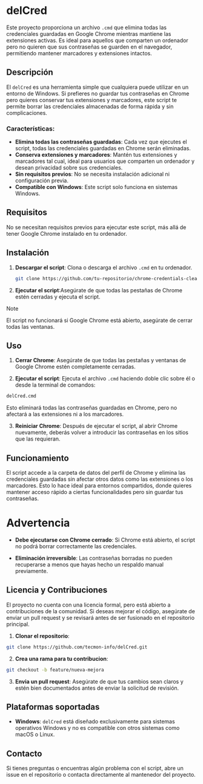 # delCred

Este proyecto proporciona un archivo `.cmd` que elimina todas las credenciales guardadas en Google Chrome mientras mantiene las extensiones activas. Es ideal para aquellos que comparten un ordenador pero no quieren que sus contraseñas se guarden en el navegador, permitiendo mantener marcadores y extensiones intactos.

## Descripción

El `delCred` es una herramienta simple que cualquiera puede utilizar en un entorno de Windows. Si prefieres no guardar tus contraseñas en Chrome pero quieres conservar tus extensiones y marcadores, este script te permite borrar las credenciales almacenadas de forma rápida y sin complicaciones.

### Características:
- **Elimina todas las contraseñas guardadas**: Cada vez que ejecutes el script, todas las credenciales guardadas en Chrome serán eliminadas.
- **Conserva extensiones y marcadores**: Mantén tus extensiones y marcadores tal cual, ideal para usuarios que comparten un ordenador y desean privacidad sobre sus credenciales.
- **Sin requisitos previos**: No se necesita instalación adicional ni configuración previa.
- **Compatible con Windows**: Este script solo funciona en sistemas Windows.

## Requisitos
No se necesitan requisitos previos para ejecutar este script, más allá de tener Google Chrome instalado en tu ordenador.

## Instalación

1. **Descargar el script**: Clona o descarga el archivo `.cmd` en tu ordenador.
   ```bash
   git clone https://github.com/tu-repositorio/chrome-credentials-cleaner.git

2. **Ejecutar el script**:Asegúrate de que todas las pestañas de Chrome estén cerradas y ejecuta el script.

> [!NOTE]
> El script no funcionará si Google Chrome está abierto, asegúrate de cerrar todas las ventanas.

## Uso

1. **Cerrar Chrome**: Asegúrate de que todas las pestañas y ventanas de Google Chrome estén completamente cerradas.

2. **Ejecutar el script**: Ejecuta el archivo `.cmd` haciendo doble clic sobre él o desde la terminal de comandos:

```bash
delCred.cmd
```

Esto eliminará todas las contraseñas guardadas en Chrome, pero no afectará a las extensiones ni a los marcadores.

3. **Reiniciar Chrome**: Después de ejecutar el script, al abrir Chrome nuevamente, deberás volver a introducir las contraseñas en los sitios que las requieran.

## Funcionamiento

El script accede a la carpeta de datos del perfil de Chrome y elimina las credenciales guardadas sin afectar otros datos como las extensiones o los marcadores. Esto lo hace ideal para entornos compartidos, donde quieres mantener acceso rápido a ciertas funcionalidades pero sin guardar tus contraseñas.

# Advertencia

- **Debe ejecutarse con Chrome cerrado**: Si Chrome está abierto, el script no podrá borrar correctamente las credenciales.

- **Eliminación irreversible**: Las contraseñas borradas no pueden recuperarse a menos que hayas hecho un respaldo manual previamente.

## Licencia y Contribuciones

El proyecto no cuenta con una licencia formal, pero está abierto a contribuciones de la comunidad. Si deseas mejorar el código, asegúrate de enviar un pull request y se revisará antes de ser fusionado en el repositorio principal.

1. **Clonar el repositorio**:
```bash
git clone https://github.com/tecmon-info/delCred.git
```
2. **Crea una rama para tu contribucion**:
```bash
git checkout -b feature/nueva-mejora
```
3. **Envia un pull request**: Asegúrate de que tus cambios sean claros y estén bien documentados antes de enviar la solicitud de revisión.

## Plataformas soportadas

- **Windows**: `delCred` está diseñado exclusivamente para sistemas operativos Windows y no es compatible con otros sistemas como macOS o Linux.

## Contacto

Si tienes preguntas o encuentras algún problema con el script, abre un issue en el repositorio o contacta directamente al mantenedor del proyecto.

